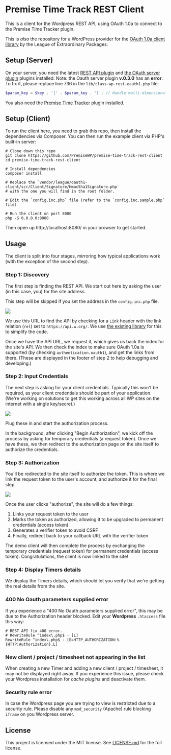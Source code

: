 # Premise Time Track REST Client

This is a client for the Wordpress REST API, using OAuth 1.0a to connect to the Premise Time Tracker plugin.

This is *also* the repository for a WordPress provider for the [OAuth 1.0a client library][league-oauth] by the League of Extraordinary Packages.

[league-oauth]: https://github.com/thephpleague/oauth1-client

## Setup (Server)

On your server, you need the latest [REST API plugin][] and [the OAuth server plugin][oauth] plugins installed.
Note: the Oauth server plugin **v.0.3.0** has an **error**.
To fix it, please replace line 736 in the `lib/class-wp-rest-oauth1.php` file:
```php
$param_key = $key . '[' . $param_key . ']'; // Handle multi-dimensional array
```

[REST API plugin]: https://wordpress.org/plugins/rest-api/
[oauth]: https://github.com/WP-API/OAuth1

You also need the [Premise Time Tracker](https://github.com/PremiseWP/premise-time-track/) plugin installed.

## Setup (Client)

To run the client here, you need to grab this repo, then install the dependencies via Composer. You can then run the example client via PHP's built-in server:

```
# Clone down this repo
git clone https://github.com/PremiseWP/premise-time-track-rest-client
cd premise-time-track-rest-client

# Install dependencies
composer install

# Replace the `vendor/league/oauth1-client/scr/Client/Signature/HmacSha1Signature.php`
# with the one you will find in the root folder.

# Edit the `config.inc.php` file (refer to the `config.inc.sample.php` file)

# Run the client on port 8080
php -S 0.0.0.0:8080
```

Then open up http://localhost:8080/ in your browser to get started.

## Usage

The client is split into four stages, mirroring how typical applications work (with the exception of the second step).

### Step 1: Discovery

The first step is finding the REST API. We start out here by asking the user (in this case, you) for the site address.

This step will be skipped if you set the address in the `config.inc.php` file.

<img src="http://i.imgur.com/m03qws1.png" />

We use this URL to find the API by checking for a `Link` header with the link relation (`rel`) set to `https://api.w.org/`. We use [the existing library][discovery-php] for this to simplify the code.

Once we have the API URL, we request it, which gives us back the index for the site's API. We then check the index to make sure OAuth 1.0a is supported (by checking `authentication.oauth1`), and get the links from there. (These are displayed in the footer of step 2 to help debugging and developing.)

[discovery-php]: https://github.com/WP-API/discovery-php


### Step 2: Input Credentials

The next step is asking for your client credentials. Typically this won't be required, as your client credentials should be part of your application. (We're working on solutions to get this working across all WP sites on the internet with a single key/secret.)

<img src="http://i.imgur.com/COQZrDW.png" />

Plug these in and start the authorization process.

In the background, after clicking "Begin Authorization", we kick off the process by asking for temporary credentials (a request token). Once we have these, we then redirect to the authorization page on the site itself to authorize the credentials.


### Step 3: Authorization

You'll be redirected to the site itself to authorize the token. This is where we link the request token to the user's account, and authorize it for the final step.

<img src="http://i.imgur.com/E1uwSNw.png" />

Once the user clicks "authorize", the site will do a few things:

1. Links your request token to the user
2. Marks the token as authorized, allowing it to be upgraded to permanent credentials (access token)
3. Generates a verifier token to avoid CSRF
4. Finally, redirect back to your callback URL with the verifier token

The demo client will then complete the process by exchanging the temporary credentials (request token) for permanent credentials (access token). Congratulations, the client is now linked to the site!


### Step 4: Display Timers details

We display the Timers details, which should let you verify that we're getting the real details from the site.

### 400 No Oauth parameters supplied error

If you experience a "400 No Oauth parameters supplied error", this may be due to the Authorization header blocked.
Edit your **Wordpress** `.htaccess` file this way:

```
# REST API fix 400 error.
# RewriteRule ^index\.php$ - [L]
RewriteRule ^index\.php$ - [E=HTTP_AUTHORIZATION:%{HTTP:Authorization},L]
```

### New client / project / timesheet not appearing in the list

When creating a new Timer and adding a new client / project / timesheet, it may not be displayed right away.
If you experience this issue, please check your Wordpress installation for _cache plugins_ and deactivate them.


### Security rule error

In case the Wordpress page you are trying to view is restricted due to a security rule.
Please disable any `mod_security` (Apache) rule blocking `iframe` on you Wordpress server.


## License

This project is licensed under the MIT license. See [LICENSE.md](LICENSE.md) for the full license.
